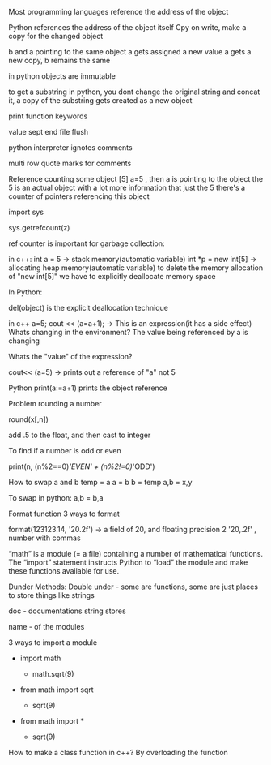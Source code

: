 Most programming languages reference the address of the object

Python references the address of the object itself
Cpy on write, make a copy for the changed object

b and a pointing to the same object
a gets assigned a new value
a gets a new copy, b remains the same

in python objects are immutable

to get a substring in python, you dont change the original string and concat it, a copy of the substring gets created as a new object

print function keywords

value sept end file flush

python interpreter ignotes comments

multi row quote marks for comments

Reference counting
some object [5]
a=5 , then a is pointing to the object
the 5 is an actual object with a lot more information that just the 5
there's a counter of pointers referencing this object

import sys

sys.getrefcount(z)

ref counter is important for garbage collection:

in c++:
int a = 5 -> stack memory(automatic variable)
int *p = new int[5] -> allocating heap memory(automatic variable)
to delete the memory allocation of "new int[5]" we have to explicitly deallocate memory space

In Python:

del(object) is the explicit deallocation technique

in c++
a=5;
cout << (a=a+1); -> This is an expression(it has a side effect)
Whats changing in the environment? The value being referenced by a is changing

Whats the "value" of the expression?

cout<< (a=5) -> prints out a reference of "a" not 5


Python
print(a:=a+1) prints the object reference

Problem rounding a number

round(x[,n])

add .5 to the float, and then cast to integer

To find if a number is odd or even

print(n, (n%2==0)*'EVEN' + (n%2!=0)*'ODD')

How to swap a and b
temp = a
a = b
b = temp
a,b = x,y

To swap in python:
a,b = b,a


Format function
3 ways to format

format(123123.14, '20.2f')  -> a field of 20, and floating precision 2
'20,.2f' , number with commas


“math” is a module (= a file) containing a number of mathematical functions.
The “import” statement instructs Python to “load” the module and make these functions available for
use. 




Dunder Methods:
Double under - some are functions, some are just places to store things like strings

doc - documentations string stores

name - of the modules

3 ways to import a module

* import math
  * math.sqrt(9)

* from math import sqrt
  * sqrt(9)

* from math import *
  * sqrt(9)


How to make a class function in c++?
By overloading the function

